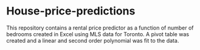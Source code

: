 # House-price-predictions
This repository contains a rental price predictor as a function of number of bedrooms created in Excel using MLS data for Toronto. A pivot table was created and a linear and second order polynomial was fit to the data.
